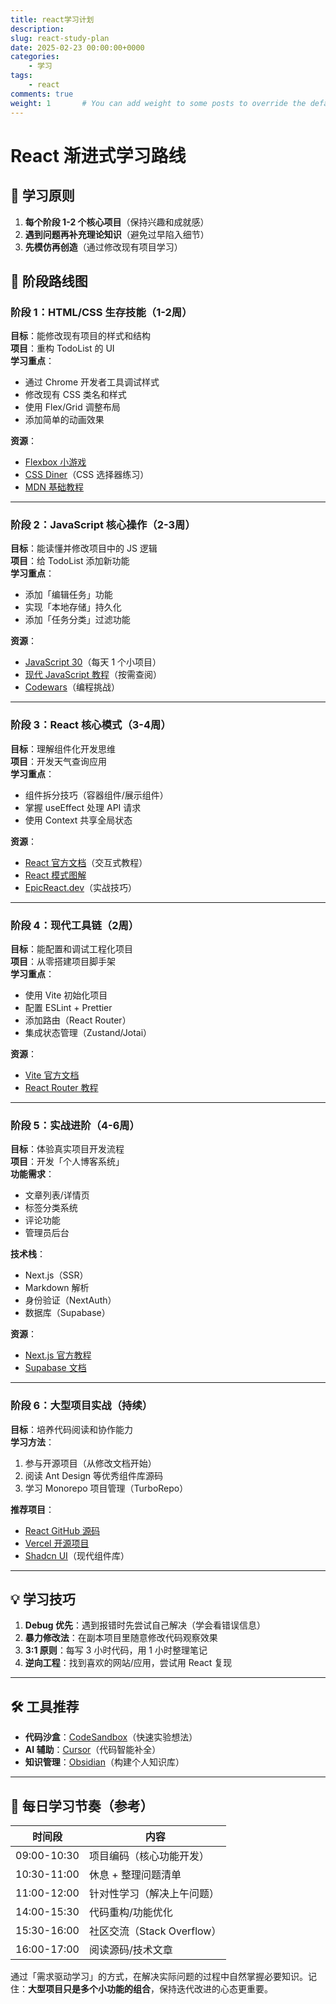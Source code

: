 ```yaml
---
title: react学习计划
description: 
slug: react-study-plan
date: 2025-02-23 00:00:00+0000
categories:
    - 学习
tags:
    - react
comments: true
weight: 1       # You can add weight to some posts to override the default sorting (date descending)
---
```


# React 渐进式学习路线

## 📌 学习原则
1. **每个阶段 1-2 个核心项目**（保持兴趣和成就感）
2. **遇到问题再补充理论知识**（避免过早陷入细节）
3. **先模仿再创造**（通过修改现有项目学习）

## 🚀 阶段路线图

### 阶段 1：HTML/CSS 生存技能（1-2周）
**目标**：能修改现有项目的样式和结构  
**项目**：重构 TodoList 的 UI  
**学习重点**：
- 通过 Chrome 开发者工具调试样式
- 修改现有 CSS 类名和样式
- 使用 Flex/Grid 调整布局
- 添加简单的动画效果  

**资源**：  
- [Flexbox 小游戏](https://flexboxfroggy.com/)  
- [CSS Diner](https://flukeout.github.io/)（CSS 选择器练习）  
- [MDN 基础教程](https://developer.mozilla.org/zh-CN/docs/Learn/CSS)

---

### 阶段 2：JavaScript 核心操作（2-3周）
**目标**：能读懂并修改项目中的 JS 逻辑  
**项目**：给 TodoList 添加新功能  
**学习重点**：
- 添加「编辑任务」功能
- 实现「本地存储」持久化
- 添加「任务分类」过滤功能  

**资源**：  
- [JavaScript 30](https://javascript30.com/)（每天 1 个小项目）  
- [现代 JavaScript 教程](https://zh.javascript.info/)（按需查阅）  
- [Codewars](https://www.codewars.com/)（编程挑战）

---

### 阶段 3：React 核心模式（3-4周）
**目标**：理解组件化开发思维  
**项目**：开发天气查询应用  
**学习重点**：
- 组件拆分技巧（容器组件/展示组件）
- 掌握 useEffect 处理 API 请求
- 使用 Context 共享全局状态  

**资源**：  
- [React 官方文档](https://react.dev/learn)（交互式教程）  
- [React 模式图解](https://reactpatterns.com/)  
- [EpicReact.dev](https://epicreact.dev/)（实战技巧）

---

### 阶段 4：现代工具链（2周）
**目标**：能配置和调试工程化项目  
**项目**：从零搭建项目脚手架  
**学习重点**：
- 使用 Vite 初始化项目
- 配置 ESLint + Prettier
- 添加路由（React Router）
- 集成状态管理（Zustand/Jotai）  

**资源**：  
- [Vite 官方文档](https://vitejs.dev/)  
- [React Router 教程](https://reactrouter.com/en/main/start/tutorial)

---

### 阶段 5：实战进阶（4-6周）
**目标**：体验真实项目开发流程  
**项目**：开发「个人博客系统」  
**功能需求**：
- 文章列表/详情页
- 标签分类系统
- 评论功能
- 管理员后台  

**技术栈**：
- Next.js（SSR）
- Markdown 解析
- 身份验证（NextAuth）
- 数据库（Supabase）  

**资源**：  
- [Next.js 官方教程](https://nextjs.org/learn)  
- [Supabase 文档](https://supabase.com/docs)

---

### 阶段 6：大型项目实战（持续）
**目标**：培养代码阅读和协作能力  
**学习方法**：
1. 参与开源项目（从修改文档开始）
2. 阅读 Ant Design 等优秀组件库源码
3. 学习 Monorepo 项目管理（TurboRepo）  

**推荐项目**：  
- [React GitHub 源码](https://github.com/facebook/react)
- [Vercel 开源项目](https://github.com/vercel)
- [Shadcn UI](https://ui.shadcn.com/)（现代组件库）

---

## 💡 学习技巧
1. **Debug 优先**：遇到报错时先尝试自己解决（学会看错误信息）
2. **暴力修改法**：在副本项目里随意修改代码观察效果
3. **3:1 原则**：每写 3 小时代码，用 1 小时整理笔记
4. **逆向工程**：找到喜欢的网站/应用，尝试用 React 复现

---

## 🛠️ 工具推荐
- **代码沙盒**：[CodeSandbox](https://codesandbox.io/)（快速实验想法）
- **AI 辅助**：[Cursor](https://cursor.sh/)（代码智能补全）
- **知识管理**：[Obsidian](https://obsidian.md/)（构建个人知识库）

---

## 📅 每日学习节奏（参考）
| 时间段       | 内容                     |
|--------------|--------------------------|
| 09:00-10:30 | 项目编码（核心功能开发） |
| 10:30-11:00 | 休息 + 整理问题清单      |
| 11:00-12:00 | 针对性学习（解决上午问题）|
| 14:00-15:30 | 代码重构/功能优化        |
| 15:30-16:00 | 社区交流（Stack Overflow）|
| 16:00-17:00 | 阅读源码/技术文章        |

通过「需求驱动学习」的方式，在解决实际问题的过程中自然掌握必要知识。记住：**大型项目只是多个小功能的组合**，保持迭代改进的心态更重要。
